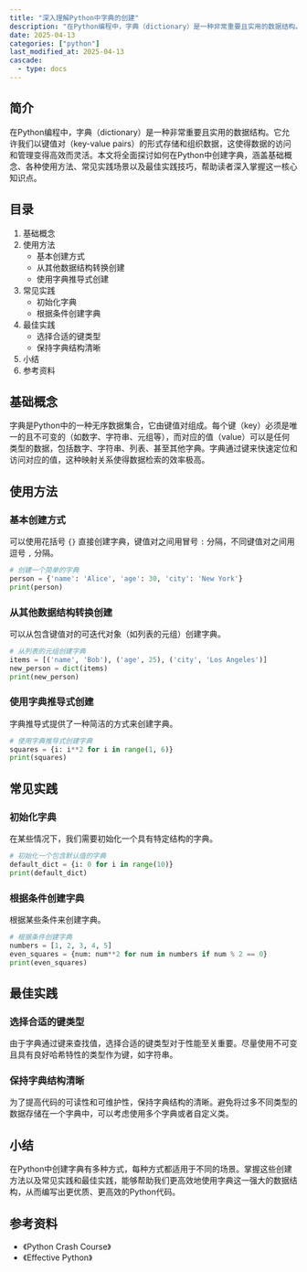 ```yaml
---
title: "深入理解Python中字典的创建"
description: "在Python编程中，字典（dictionary）是一种非常重要且实用的数据结构。它允许我们以键值对（key-value pairs）的形式存储和组织数据，这使得数据的访问和管理变得高效而灵活。本文将全面探讨如何在Python中创建字典，涵盖基础概念、各种使用方法、常见实践场景以及最佳实践技巧，帮助读者深入掌握这一核心知识点。"
date: 2025-04-13
categories: ["python"]
last_modified_at: 2025-04-13
cascade:
  - type: docs
---
```



## 简介
在Python编程中，字典（dictionary）是一种非常重要且实用的数据结构。它允许我们以键值对（key-value pairs）的形式存储和组织数据，这使得数据的访问和管理变得高效而灵活。本文将全面探讨如何在Python中创建字典，涵盖基础概念、各种使用方法、常见实践场景以及最佳实践技巧，帮助读者深入掌握这一核心知识点。

<!-- more -->
## 目录
1. 基础概念
2. 使用方法
    - 基本创建方式
    - 从其他数据结构转换创建
    - 使用字典推导式创建
3. 常见实践
    - 初始化字典
    - 根据条件创建字典
4. 最佳实践
    - 选择合适的键类型
    - 保持字典结构清晰
5. 小结
6. 参考资料

## 基础概念
字典是Python中的一种无序数据集合，它由键值对组成。每个键（key）必须是唯一的且不可变的（如数字、字符串、元组等），而对应的值（value）可以是任何类型的数据，包括数字、字符串、列表、甚至其他字典。字典通过键来快速定位和访问对应的值，这种映射关系使得数据检索的效率极高。

## 使用方法
### 基本创建方式
可以使用花括号 `{}` 直接创建字典，键值对之间用冒号 `:` 分隔，不同键值对之间用逗号 `,` 分隔。

```python
# 创建一个简单的字典
person = {'name': 'Alice', 'age': 30, 'city': 'New York'}
print(person)
```

### 从其他数据结构转换创建
可以从包含键值对的可迭代对象（如列表的元组）创建字典。

```python
# 从列表的元组创建字典
items = [('name', 'Bob'), ('age', 25), ('city', 'Los Angeles')]
new_person = dict(items)
print(new_person)
```

### 使用字典推导式创建
字典推导式提供了一种简洁的方式来创建字典。

```python
# 使用字典推导式创建字典
squares = {i: i**2 for i in range(1, 6)}
print(squares)
```

## 常见实践
### 初始化字典
在某些情况下，我们需要初始化一个具有特定结构的字典。

```python
# 初始化一个包含默认值的字典
default_dict = {i: 0 for i in range(10)}
print(default_dict)
```

### 根据条件创建字典
根据某些条件来创建字典。

```python
# 根据条件创建字典
numbers = [1, 2, 3, 4, 5]
even_squares = {num: num**2 for num in numbers if num % 2 == 0}
print(even_squares)
```

## 最佳实践
### 选择合适的键类型
由于字典通过键来查找值，选择合适的键类型对于性能至关重要。尽量使用不可变且具有良好哈希特性的类型作为键，如字符串。

### 保持字典结构清晰
为了提高代码的可读性和可维护性，保持字典结构的清晰。避免将过多不同类型的数据存储在一个字典中，可以考虑使用多个字典或者自定义类。

## 小结
在Python中创建字典有多种方式，每种方式都适用于不同的场景。掌握这些创建方法以及常见实践和最佳实践，能够帮助我们更高效地使用字典这一强大的数据结构，从而编写出更优质、更高效的Python代码。

## 参考资料
- 《Python Crash Course》
- 《Effective Python》